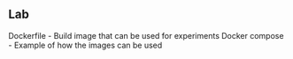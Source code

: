 ## Lab

Dockerfile - Build image that can be used for experiments
Docker compose - Example of how the images can be used
